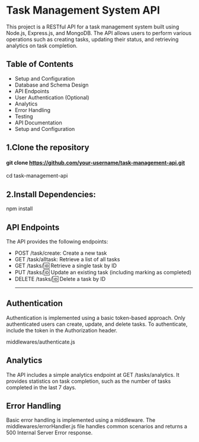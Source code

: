 # Task Management System API
This project is a RESTful API for a task management system built using Node.js, Express.js, and MongoDB. The API allows users to perform various operations such as creating tasks, updating their status, and retrieving analytics on task completion.

## Table of Contents
+ Setup and Configuration
+ Database and Schema Design
+ API Endpoints
+ User Authentication (Optional)
+ Analytics
+ Error Handling
+ Testing
+ API Documentation
+ Setup and Configuration

 ##  1.Clone the repository
#### git clone https://github.com/your-username/task-management-api.git
cd task-management-api

## 2.Install Dependencies:
npm install

## API Endpoints
The API provides the following endpoints:

+ POST /task/create: Create a new task
+ GET /task/alltask: Retrieve a list of all tasks
+ GET /tasks/:id: Retrieve a single task by ID
+ PUT /tasks/:id: Update an existing task (including marking as completed)
+ DELETE /tasks/:id: Delete a task by ID
  ___

## Authentication
Authentication is implemented using a basic token-based approach. Only authenticated users can create, update, and delete tasks. To authenticate, include the token in the Authorization header.

 middlewares/authenticate.js


## Analytics

The API includes a simple analytics endpoint at GET /tasks/analytics. It provides statistics on task completion, such as the number of tasks completed in the last 7 days.

## Error Handling
Basic error handling is implemented using a middleware. The middlewares/errorHandler.js file handles common scenarios and returns a 500 Internal Server Error response.







